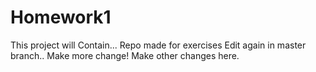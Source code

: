 # Homework1
This project will Contain...
Repo made for exercises
Edit again in master branch.. 
Make more change!
Make other changes here.
